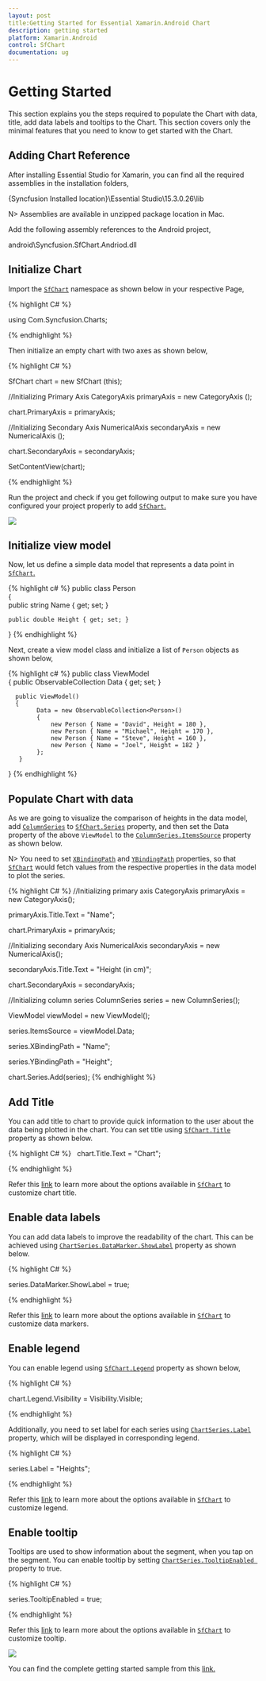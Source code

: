 ```yaml
---
layout: post
title:Getting Started for Essential Xamarin.Android Chart
description: getting started
platform: Xamarin.Android
control: SfChart
documentation: ug
---
```


# Getting Started

This section explains you the steps required to populate the Chart with data, title, add data labels and tooltips to the Chart. This section covers only the minimal features that you need to know to get started with the Chart.

## Adding Chart Reference

After installing Essential Studio for Xamarin, you can find all the required assemblies in the installation folders, 

{Syncfusion Installed location}\Essential Studio\15.3.0.26\lib

N> Assemblies are available in unzipped package location in Mac.

Add the following assembly references to the Android project,

android\Syncfusion.SfChart.Andriod.dll

## Initialize Chart

Import the [`SfChart`]() namespace as shown below in your respective Page,

{% highlight C# %}

using Com.Syncfusion.Charts;

{% endhighlight %}

Then initialize an empty chart with two axes as shown below,

{% highlight C# %} 

SfChart chart = new SfChart (this);

//Initializing Primary Axis
CategoryAxis primaryAxis = new CategoryAxis ();

chart.PrimaryAxis = primaryAxis;

//Initializing Secondary Axis
NumericalAxis secondaryAxis = new NumericalAxis ();

chart.SecondaryAxis = secondaryAxis;

SetContentView(chart);

{% endhighlight %}

Run the project and check if you get following output to make sure you have configured your project properly to add [`SfChart`.]()

![](Getting-Started_images/img1.png)

## Initialize view model

Now, let us define a simple data model that represents a data point in [`SfChart`.]()

{% highlight c# %}
public class Person   
{   
    public string Name { get; set; }

    public double Height { get; set; }
}
{% endhighlight %} 

Next, create a view model class and initialize a list of `Person` objects as shown below,

{% highlight c# %}
public class ViewModel  
{
      public ObservableCollection<Person> Data { get; set; }      

      public ViewModel()       
      {
            Data = new ObservableCollection<Person>()
            {
                new Person { Name = "David", Height = 180 },
                new Person { Name = "Michael", Height = 170 },
                new Person { Name = "Steve", Height = 160 },
                new Person { Name = "Joel", Height = 182 }
            }; 
       }
 }
{% endhighlight %} 

## Populate Chart with data

As we are going to visualize the comparison of heights in the data model, add [`ColumnSeries`]() to [`SfChart.Series`]() property, and then set the Data property of the above `ViewModel` to the [`ColumnSeries.ItemsSource`]() property as shown below.

N> You need to set [`XBindingPath`]() and [`YBindingPath`]() properties, so that [`SfChart`]() would fetch values from the respective properties in the data model to plot the series.

{% highlight C# %}
//Initializing primary axis
CategoryAxis primaryAxis = new CategoryAxis();

primaryAxis.Title.Text = "Name";

chart.PrimaryAxis = primaryAxis;

//Initializing secondary Axis
NumericalAxis secondaryAxis = new NumericalAxis();

secondaryAxis.Title.Text = "Height (in cm)";

chart.SecondaryAxis = secondaryAxis;

//Initializing column series
ColumnSeries series = new ColumnSeries();

ViewModel viewModel = new ViewModel();

series.ItemsSource = viewModel.Data;

series.XBindingPath = "Name";

series.YBindingPath = "Height";

chart.Series.Add(series);
{% endhighlight %}

## Add Title

You can add title to chart to provide quick information to the user about the data being plotted in the chart. You can set title using [`SfChart.Title`]() property as shown below.

{% highlight C# %}
 
chart.Title.Text = "Chart";

{% endhighlight %}

Refer this [link]() to learn more about the options available in [`SfChart`]() to customize chart title.

## Enable data labels

You can add data labels to improve the readability of the chart. This can be achieved using [`ChartSeries.DataMarker.ShowLabel`]() property as shown below.

{% highlight C# %} 

series.DataMarker.ShowLabel = true;

{% endhighlight %}

Refer this [link]() to learn more about the options available in [`SfChart`]() to customize data markers.

## Enable legend

You can enable legend using [`SfChart.Legend`]() property as shown below,

{% highlight C# %} 

chart.Legend.Visibility = Visibility.Visible; 

{% endhighlight %}

Additionally, you need to set label for each series using [`ChartSeries.Label`]() property, which will be displayed in corresponding legend.

{% highlight C# %} 

series.Label = "Heights";

{% endhighlight %}

Refer this [link]() to learn more about the options available in [`SfChart`]() to customize legend.

## Enable tooltip

Tooltips are used to show information about the segment, when you tap on the segment. You can enable tooltip by setting [`ChartSeries.TooltipEnabled `]() property to true.

{% highlight C# %} 

series.TooltipEnabled = true;

{% endhighlight %}

Refer this [link]() to learn more about the options available in [`SfChart`]() to customize tooltip.

![](Getting-Started_images/img2.png)

You can find the complete getting started sample from this [link.]()
